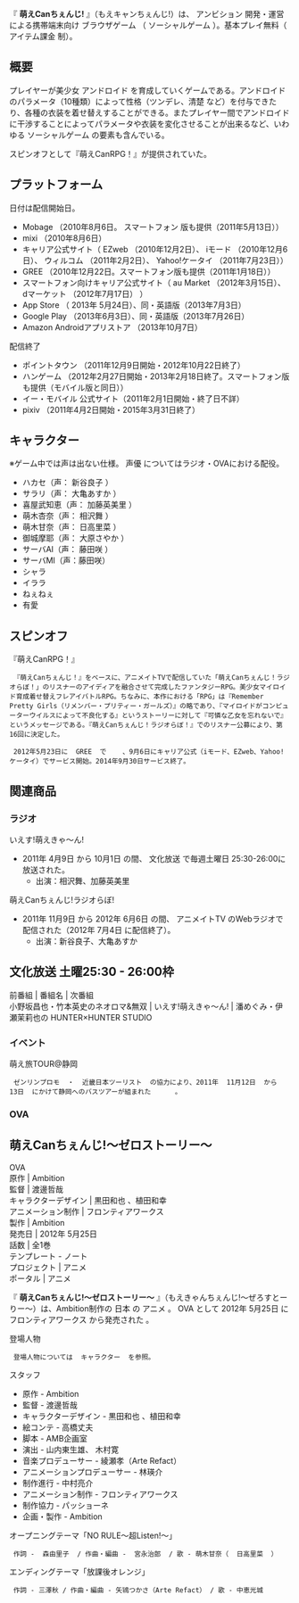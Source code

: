 『 **萌えCanちぇんじ!** 』（もえキャンちぇんじ!）は、  アンビション  開発・運営による携帯端末向け  ブラウザゲーム  （  ソーシャルゲーム
）。基本プレイ無料（  アイテム課金  制）。

##  概要  

プレイヤーが美少女  アンドロイド  を育成していくゲームである。アンドロイドのパラメータ（10種類）によって性格（ツンデレ、清楚
など）を付与できたり、各種の衣装を着せ替えすることができる。またプレイヤー間でアンドロイドに干渉することによってパラメータや衣装を変化させることが出来るなど、いわゆる
ソーシャルゲーム  の要素も含んでいる。

スピンオフとして『萌えCanRPG！』が提供されていた。

##  プラットフォーム  

日付は配信開始日。

  * Mobage  （2010年8月6日。  スマートフォン  版も提供（2011年5月13日）） 
  * mixi  （2010年8月6日） 
  * キャリア公式サイト（  EZweb  （2010年12月2日）、  iモード  （2010年12月6日）、  ウィルコム  （2011年2月2日）、  Yahoo!ケータイ  （2011年7月23日）） 
  * GREE  （2010年12月22日。スマートフォン版も提供（2011年1月18日）） 
  * スマートフォン向けキャリア公式サイト（  au Market  （2012年3月15日）、  dマーケット  （2012年7月17日） ） 
  * App Store  （  2013年  5月24日）、同・英語版（2013年7月3日） 
  * Google Play  （2013年6月3日）、同・英語版（2013年7月26日） 
  * Amazon Androidアプリストア  （2013年10月7日） 

配信終了

  * ポイントタウン  （2011年12月9日開始・2012年10月22日終了） 
  * ハンゲーム  （2012年2月27日開始・2013年2月18日終了。スマートフォン版も提供（モバイル版と同日）） 
  * イー・モバイル  公式サイト（2011年2月1日開始・終了日不詳） 
  * pixiv  （2011年4月2日開始・2015年3月31日終了） 

##  キャラクター  

※ゲーム中では声は出ない仕様。  声優  についてはラジオ・OVAにおける配役。

  * ハカセ（声：  新谷良子  ） 
  * サラリ（声：  大亀あすか  ） 
  * 喜屋武知恵（声：  加藤英美里  ） 
  * 萌木杏奈（声：  相沢舞  ） 
  * 萌木甘奈（声：  日高里菜  ） 
  * 御城摩耶（声：  大原さやか  ） 
  * サーバAI（声：  藤田咲  ） 
  * サーバMI（声：藤田咲） 
  * シャラ 
  * イララ 
  * ねぇねぇ 
  * 有愛 

##  スピンオフ  

『萌えCanRPG！』

     『萌えCanちぇんじ！』をベースに、アニメイトTVで配信していた「萌えCanちぇんじ！ラジオらぼ！」のリスナーのアイディアを融合させて完成したファンタジーRPG。美少女マイロイド育成着せ替えフレアイバトルRPG。ちなみに、本作における「RPG」は『Remember Pretty Girls（リメンバー・プリティー・ガールズ）』の略であり、『マイロイドがコンピューターウイルスによって不良化する』というストーリーに対して『可憐な乙女を忘れないで』というメッセージである。『萌えCanちぇんじ！ラジオらぼ！』でのリスナー公募により、第16回に決定した。   

     2012年5月23日に  GREE  で    、9月6日にキャリア公式（iモード、EZweb、Yahoo!ケータイ）でサービス開始。2014年9月30日サービス終了。 

##  関連商品  

###  ラジオ  

いえす!萌えきゃ～ん!

  * 2011年  4月9日  から  10月1日  の間、  文化放送  で毎週土曜日 25:30-26:00に放送された。 
    * 出演：相沢舞、加藤英美里 

萌えCanちぇんじ!ラジオらぼ!

  * 2011年  11月9日  から  2012年  6月6日  の間、  アニメイトTV  のWebラジオで配信された（2012年  7月4日  に配信終了）。 
    * 出演：新谷良子、大亀あすか 

文化放送  土曜25:30 - 26:00枠  
---  
前番組  |  番組名  |  次番組   
小野坂昌也・竹本英史のネオロマ&無双  |  いえす!萌えきゃ〜ん!  |  潘めぐみ・伊瀬茉莉也の HUNTER×HUNTER STUDIO   
  
###  イベント  

萌え旅TOUR@静岡

     ゼンリンプロモ  ・  近畿日本ツーリスト  の協力により、2011年  11月12日  から  13日  にかけて静岡へのバスツアーが組まれた      。 

###  OVA  

萌えCanちぇんじ!〜ゼロストーリー〜  
---  
OVA  
原作  |  Ambition   
監督  |  渡邊哲哉   
キャラクターデザイン  |  黒田和也  、植田和幸   
アニメーション制作  |  フロンティアワークス   
製作  |  Ambition   
発売日  |  2012年  5月25日   
話数  |  全1巻   
テンプレート  \-  ノート  
プロジェクト  |  アニメ   
ポータル  |  アニメ   
  
『 **萌えCanちぇんじ!〜ゼロストーリー〜** 』（もえきゃんちぇんじ!〜ぜろすとーりー〜）は、Ambition制作の  日本  の  アニメ  。
OVA  として  2012年  5月25日  に  フロンティアワークス  から発売された    。

登場人物

     登場人物については  キャラクター  を参照。 
スタッフ

    

  * 原作 - Ambition 
  * 監督 - 渡邊哲哉 
  * キャラクターデザイン -  黒田和也  、植田和幸 
  * 絵コンテ -  高橋丈夫 
  * 脚本 - AMB企画室 
  * 演出 - 山内東生雄、  木村寛 
  * 音楽プロデューサー - 綾瀬孝（Arte Refact） 
  * アニメーションプロデューサー - 林瑛介 
  * 制作進行 - 中村亮介 
  * アニメーション制作 -  フロンティアワークス 
  * 制作協力 -  パッショーネ 
  * 企画・製作 - Ambition 

オープニングテーマ「NO RULE〜超Listen!〜」

     作詞 -  森由里子  / 作曲・編曲 -  宮永治郎  / 歌 - 萌木甘奈（  日高里菜  ） 
エンディングテーマ「放課後オレンジ」

     作詞 - 三澤秋 / 作曲・編曲 - 矢鴇つかさ（Arte Refact） / 歌 - 中恵光城 

